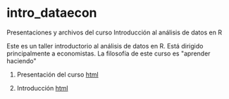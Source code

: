 # intro_dataecon
Presentaciones y archivos del curso Introducción al análisis de datos en R

Este es un taller introductorio al análisis de datos en R. Está dirigido principalmente a economistas. La filosofía de este curso es "aprender haciendo"

1. Presentación del curso [html](https://raw.githack.com/andvarga-eco/intro_dataecon/main/00-Intro.html)

2. Introducción [html](https://raw.githack.com/andvarga-eco/intro_dataecon/main/01-Intro.html)
